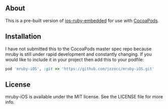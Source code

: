 ## About

This is a pre-built version of [ios-ruby-embedded](https://github.com/carsonmcdonald/ios-ruby-embedded) for use with [CocoaPods](https://github.com/CocoaPods/CocoaPods).

## Installation

I have not submitted this to the CocoaPods master spec repo because mruby is still under rapid development and constantly changing. If you would like to include it in your project then add this to your podfile:

``` ruby
pod 'mruby-iOS', :git => 'https://github.com/jzzocc/mruby-iOS.git'
```

## License

mruby-iOS is available under the MIT license. See the LICENSE file for more info.
